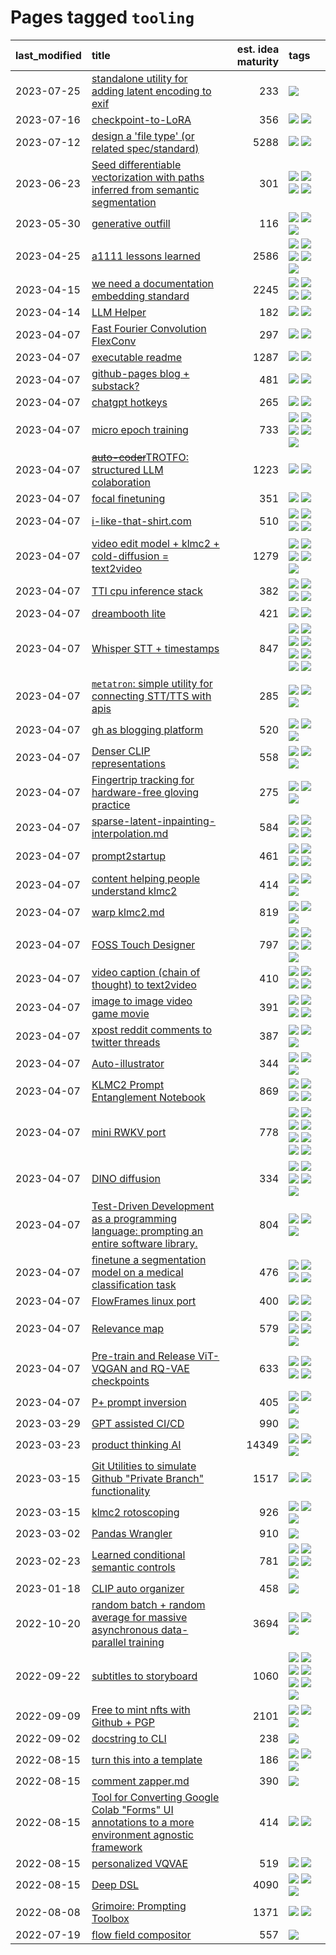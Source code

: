 # Pages tagged `tooling`

|last_modified|title|est. idea maturity|tags
|:---|:---|---:|:---|
|2023-07-25|[standalone utility for adding latent encoding to exif](../latent-exif.md)|233|[![](https://img.shields.io/badge/tag-tooling-6013c8)](../tags/tooling.md)|
|2023-07-16|[checkpoint-to-LoRA](../checkpoint2LoRA.md)|356|[![](https://img.shields.io/badge/tag-experimental-92ab1c)](../tags/experimental.md) [![](https://img.shields.io/badge/tag-tooling-6013c8)](../tags/tooling.md)|
|2023-07-12|[design a 'file type' (or related spec/standard)](../filetype-for-ai-art-and-animation.md)|5288|[![](https://img.shields.io/badge/tag-animation-d5ffe)](../tags/animation.md) [![](https://img.shields.io/badge/tag-tooling-6013c8)](../tags/tooling.md)|
|2023-06-23|[Seed differentiable vectorization with paths inferred from semantic segmentation](../vectorize_anything.md)|301|[![](https://img.shields.io/badge/tag-experimentation-e3be61)](../tags/experimentation.md) [![](https://img.shields.io/badge/tag-segmentation-b25b5)](../tags/segmentation.md) [![](https://img.shields.io/badge/tag-svg-76bb24)](../tags/svg.md) [![](https://img.shields.io/badge/tag-tooling-6013c8)](../tags/tooling.md)|
|2023-05-30|[generative outfill](../generative_outfill.md)|116|[![](https://img.shields.io/badge/tag-art-96f12e)](../tags/art.md) [![](https://img.shields.io/badge/tag-notebook-98b52b)](../tags/notebook.md) [![](https://img.shields.io/badge/tag-tooling-6013c8)](../tags/tooling.md)|
|2023-04-25|[a1111 lessons learned](../a1111_lessons_learned.md)|2586|[![](https://img.shields.io/badge/tag-experimental-92ab1c)](../tags/experimental.md) [![](https://img.shields.io/badge/tag-opensource-683f3)](../tags/opensource.md) [![](https://img.shields.io/badge/tag-stability-32d44f)](../tags/stability.md) [![](https://img.shields.io/badge/tag-tooling-6013c8)](../tags/tooling.md) [![](https://img.shields.io/badge/tag-ux-99b5f2)](../tags/ux.md)|
|2023-04-15|[we need a documentation embedding standard](../doc-embed-standard.md)|2245|[![](https://img.shields.io/badge/tag-accessibility-496a1)](../tags/accessibility.md) [![](https://img.shields.io/badge/tag-documentation-3b815)](../tags/documentation.md) [![](https://img.shields.io/badge/tag-standard-3b18a)](../tags/standard.md) [![](https://img.shields.io/badge/tag-tooling-6013c8)](../tags/tooling.md)|
|2023-04-14|[LLM Helper](../llm-helper.md)|182|[![](https://img.shields.io/badge/tag-LLM-1614f8)](../tags/LLM.md) [![](https://img.shields.io/badge/tag-tooling-6013c8)](../tags/tooling.md)|
|2023-04-07|[Fast Fourier Convolution FlexConv](../FFC-Flexconv.md)|297|[![](https://img.shields.io/badge/tag-experimental-92ab1c)](../tags/experimental.md) [![](https://img.shields.io/badge/tag-tooling-6013c8)](../tags/tooling.md)|
|2023-04-07|[executable readme](../executable_readme.md)|1287|[![](https://img.shields.io/badge/tag-tooling-6013c8)](../tags/tooling.md) [![](https://img.shields.io/badge/tag-wip-48fb29)](../tags/wip.md)|
|2023-04-07|[github-pages blog + substack?](../gh-pages-blog-plus-substack.md)|481|[![](https://img.shields.io/badge/tag-tooling-6013c8)](../tags/tooling.md) [![](https://img.shields.io/badge/tag-wip-48fb29)](../tags/wip.md)|
|2023-04-07|[chatgpt hotkeys](../chatgpt_hotkeys.md)|265|[![](https://img.shields.io/badge/tag-tooling-6013c8)](../tags/tooling.md) [![](https://img.shields.io/badge/tag-wip-48fb29)](../tags/wip.md)|
|2023-04-07|[micro epoch training](../micro-epoch.md)|733|[![](https://img.shields.io/badge/tag-augmentation-f1c85)](../tags/augmentation.md) [![](https://img.shields.io/badge/tag-dataset-f14da)](../tags/dataset.md) [![](https://img.shields.io/badge/tag-heuristics-2229ca)](../tags/heuristics.md) [![](https://img.shields.io/badge/tag-tooling-6013c8)](../tags/tooling.md) [![](https://img.shields.io/badge/tag-training-12eec5)](../tags/training.md)|
|2023-04-07|[~~auto-coder~~TROTFO: structured LLM colaboration](../auto-coder.md)|1223|[![](https://img.shields.io/badge/tag-prompting-c6963e)](../tags/prompting.md) [![](https://img.shields.io/badge/tag-tooling-6013c8)](../tags/tooling.md)|
|2023-04-07|[focal finetuning](../focal_finetuning.md)|351|[![](https://img.shields.io/badge/tag-tooling-6013c8)](../tags/tooling.md) [![](https://img.shields.io/badge/tag-wip-48fb29)](../tags/wip.md)|
|2023-04-07|[i-like-that-shirt.com](../ilikethatshirt.com.md)|510|[![](https://img.shields.io/badge/tag-accessibility-496a1)](../tags/accessibility.md) [![](https://img.shields.io/badge/tag-completed-ea1833)](../tags/completed.md) [![](https://img.shields.io/badge/tag-publicgood-35b163)](../tags/publicgood.md) [![](https://img.shields.io/badge/tag-tooling-6013c8)](../tags/tooling.md)|
|2023-04-07|[video edit model + klmc2 + cold-diffusion = text2video](../video-edit-model-over-init-video.md)|1279|[![](https://img.shields.io/badge/tag-animation-d5ffe)](../tags/animation.md) [![](https://img.shields.io/badge/tag-meta-35d420)](../tags/meta.md) [![](https://img.shields.io/badge/tag-publicgood-35b163)](../tags/publicgood.md) [![](https://img.shields.io/badge/tag-stability-32d44f)](../tags/stability.md) [![](https://img.shields.io/badge/tag-tooling-6013c8)](../tags/tooling.md)|
|2023-04-07|[TTI cpu inference stack](../TTI-cpu-inference-stack.md)|382|[![](https://img.shields.io/badge/tag-accessibility-496a1)](../tags/accessibility.md) [![](https://img.shields.io/badge/tag-stability-32d44f)](../tags/stability.md) [![](https://img.shields.io/badge/tag-tooling-6013c8)](../tags/tooling.md) [![](https://img.shields.io/badge/tag-wip-48fb29)](../tags/wip.md)|
|2023-04-07|[dreambooth lite](../dreambooth-lite.md)|421|[![](https://img.shields.io/badge/tag-experimental-92ab1c)](../tags/experimental.md) [![](https://img.shields.io/badge/tag-tooling-6013c8)](../tags/tooling.md)|
|2023-04-07|[Whisper STT + timestamps](../whisper-stt-plus-timestamps.md)|847|[![](https://img.shields.io/badge/tag-colab-a68128)](../tags/colab.md) [![](https://img.shields.io/badge/tag-dataset-f14da)](../tags/dataset.md) [![](https://img.shields.io/badge/tag-experimental-92ab1c)](../tags/experimental.md) [![](https://img.shields.io/badge/tag-meta-35d420)](../tags/meta.md) [![](https://img.shields.io/badge/tag-prompting-c6963e)](../tags/prompting.md) [![](https://img.shields.io/badge/tag-publicgood-35b163)](../tags/publicgood.md) [![](https://img.shields.io/badge/tag-stability-32d44f)](../tags/stability.md) [![](https://img.shields.io/badge/tag-tooling-6013c8)](../tags/tooling.md)|
|2023-04-07|[`metatron`: simple utility for connecting STT/TTS with apis](../metatron.md)|285|[![](https://img.shields.io/badge/tag-accessibility-496a1)](../tags/accessibility.md) [![](https://img.shields.io/badge/tag-tooling-6013c8)](../tags/tooling.md) [![](https://img.shields.io/badge/tag-wip-48fb29)](../tags/wip.md)|
|2023-04-07|[gh as blogging platform](../gh_as_blogging_platform.md)|520|[![](https://img.shields.io/badge/tag-publication-1043a5)](../tags/publication.md) [![](https://img.shields.io/badge/tag-tooling-6013c8)](../tags/tooling.md) [![](https://img.shields.io/badge/tag-wip-48fb29)](../tags/wip.md)|
|2023-04-07|[Denser CLIP representations](../denser-CLIP.md)|558|[![](https://img.shields.io/badge/tag-experimental-92ab1c)](../tags/experimental.md) [![](https://img.shields.io/badge/tag-tooling-6013c8)](../tags/tooling.md) [![](https://img.shields.io/badge/tag-wip-48fb29)](../tags/wip.md)|
|2023-04-07|[Fingertrip tracking for hardware-free gloving practice](../fingertrip_tracking_for_hardware_free_gloveing_practice.md)|275|[![](https://img.shields.io/badge/tag-experimental-92ab1c)](../tags/experimental.md) [![](https://img.shields.io/badge/tag-tooling-6013c8)](../tags/tooling.md) [![](https://img.shields.io/badge/tag-wip-48fb29)](../tags/wip.md)|
|2023-04-07|[sparse-latent-inpainting-interpolation.md](../sparse-latent-inpainting-interpolation.md)|584|[![](https://img.shields.io/badge/tag-animation-d5ffe)](../tags/animation.md) [![](https://img.shields.io/badge/tag-prompting-c6963e)](../tags/prompting.md) [![](https://img.shields.io/badge/tag-tooling-6013c8)](../tags/tooling.md) [![](https://img.shields.io/badge/tag-wip-48fb29)](../tags/wip.md)|
|2023-04-07|[prompt2startup](../prompt2startup.md)|461|[![](https://img.shields.io/badge/tag-animation-d5ffe)](../tags/animation.md) [![](https://img.shields.io/badge/tag-experimental-92ab1c)](../tags/experimental.md) [![](https://img.shields.io/badge/tag-prompting-c6963e)](../tags/prompting.md) [![](https://img.shields.io/badge/tag-tooling-6013c8)](../tags/tooling.md)|
|2023-04-07|[content helping people understand klmc2](../explaining_klmc2.md)|414|[![](https://img.shields.io/badge/tag-meta-35d420)](../tags/meta.md) [![](https://img.shields.io/badge/tag-tooling-6013c8)](../tags/tooling.md) [![](https://img.shields.io/badge/tag-wip-48fb29)](../tags/wip.md)|
|2023-04-07|[warp klmc2.md](../warp_klmc2.md)|819|[![](https://img.shields.io/badge/tag-animation-d5ffe)](../tags/animation.md) [![](https://img.shields.io/badge/tag-tooling-6013c8)](../tags/tooling.md) [![](https://img.shields.io/badge/tag-wip-48fb29)](../tags/wip.md)|
|2023-04-07|[FOSS Touch Designer](../FOSS_touch_designer.md)|797|[![](https://img.shields.io/badge/tag-alignment-fe4dc)](../tags/alignment.md) [![](https://img.shields.io/badge/tag-animation-d5ffe)](../tags/animation.md) [![](https://img.shields.io/badge/tag-publicgood-35b163)](../tags/publicgood.md) [![](https://img.shields.io/badge/tag-tooling-6013c8)](../tags/tooling.md) [![](https://img.shields.io/badge/tag-wip-48fb29)](../tags/wip.md)|
|2023-04-07|[video caption (chain of thought) to text2video](../video_caption_transfer.md)|410|[![](https://img.shields.io/badge/tag-animation-d5ffe)](../tags/animation.md) [![](https://img.shields.io/badge/tag-experimental-92ab1c)](../tags/experimental.md) [![](https://img.shields.io/badge/tag-prompting-c6963e)](../tags/prompting.md) [![](https://img.shields.io/badge/tag-tooling-6013c8)](../tags/tooling.md)|
|2023-04-07|[image to image video game movie](../img2img_video_game_movie.md)|391|[![](https://img.shields.io/badge/tag-animation-d5ffe)](../tags/animation.md) [![](https://img.shields.io/badge/tag-prompting-c6963e)](../tags/prompting.md) [![](https://img.shields.io/badge/tag-tooling-6013c8)](../tags/tooling.md) [![](https://img.shields.io/badge/tag-wip-48fb29)](../tags/wip.md)|
|2023-04-07|[xpost reddit comments to twitter threads](../reddit2twitter.md)|387|[![](https://img.shields.io/badge/tag-experimental-92ab1c)](../tags/experimental.md) [![](https://img.shields.io/badge/tag-publicgood-35b163)](../tags/publicgood.md) [![](https://img.shields.io/badge/tag-tooling-6013c8)](../tags/tooling.md)|
|2023-04-07|[Auto-illustrator](../auto-illustrator.md)|344|[![](https://img.shields.io/badge/tag-completed-ea1833)](../tags/completed.md) [![](https://img.shields.io/badge/tag-prompting-c6963e)](../tags/prompting.md) [![](https://img.shields.io/badge/tag-tooling-6013c8)](../tags/tooling.md)|
|2023-04-07|[KLMC2 Prompt Entanglement Notebook](../klmc2-prompt-entanglement.md)|869|[![](https://img.shields.io/badge/tag-completed-ea1833)](../tags/completed.md) [![](https://img.shields.io/badge/tag-notebook-98b52b)](../tags/notebook.md) [![](https://img.shields.io/badge/tag-prompting-c6963e)](../tags/prompting.md) [![](https://img.shields.io/badge/tag-tooling-6013c8)](../tags/tooling.md)|
|2023-04-07|[mini RWKV port](../rust_rwkv.md)|778|[![](https://img.shields.io/badge/tag-RNN-95bed6)](../tags/RNN.md) [![](https://img.shields.io/badge/tag-completed-ea1833)](../tags/completed.md) [![](https://img.shields.io/badge/tag-experimental-92ab1c)](../tags/experimental.md) [![](https://img.shields.io/badge/tag-ggml-1743a)](../tags/ggml.md) [![](https://img.shields.io/badge/tag-mobilenet-c92725)](../tags/mobilenet.md) [![](https://img.shields.io/badge/tag-model_compression-43d799)](../tags/model_compression.md) [![](https://img.shields.io/badge/tag-tooling-6013c8)](../tags/tooling.md) [![](https://img.shields.io/badge/tag-wip-48fb29)](../tags/wip.md)|
|2023-04-07|[DINO diffusion](../DINO-diffusion.md)|334|[![](https://img.shields.io/badge/tag-completed-ea1833)](../tags/completed.md) [![](https://img.shields.io/badge/tag-experimental-92ab1c)](../tags/experimental.md) [![](https://img.shields.io/badge/tag-nerf-96bcc)](../tags/nerf.md) [![](https://img.shields.io/badge/tag-tooling-6013c8)](../tags/tooling.md) [![](https://img.shields.io/badge/tag-wip-48fb29)](../tags/wip.md)|
|2023-04-07|[Test-Driven Development as a programming language: prompting an entire software library.](../tdd_is_2_op.md)|804|[![](https://img.shields.io/badge/tag-experimental-92ab1c)](../tags/experimental.md) [![](https://img.shields.io/badge/tag-prompting-c6963e)](../tags/prompting.md) [![](https://img.shields.io/badge/tag-tooling-6013c8)](../tags/tooling.md)|
|2023-04-07|[finetune a segmentation model on a medical classification task](../finetune_a_segmentation_model_on_a_medical_classification_task.md)|476|[![](https://img.shields.io/badge/tag-experimental-92ab1c)](../tags/experimental.md) [![](https://img.shields.io/badge/tag-image_processing-b4243e)](../tags/image_processing.md) [![](https://img.shields.io/badge/tag-medical_image_analysis-b7fb0)](../tags/medical_image_analysis.md) [![](https://img.shields.io/badge/tag-tooling-6013c8)](../tags/tooling.md)|
|2023-04-07|[FlowFrames linux port](../flowframes-linux-port.md)|400|[![](https://img.shields.io/badge/tag-tooling-6013c8)](../tags/tooling.md) [![](https://img.shields.io/badge/tag-wip-48fb29)](../tags/wip.md)|
|2023-04-07|[Relevance map](../Relevance_map.md)|579|[![](https://img.shields.io/badge/tag-meta-35d420)](../tags/meta.md) [![](https://img.shields.io/badge/tag-prompting-c6963e)](../tags/prompting.md) [![](https://img.shields.io/badge/tag-publication-1043a5)](../tags/publication.md) [![](https://img.shields.io/badge/tag-stability-32d44f)](../tags/stability.md) [![](https://img.shields.io/badge/tag-tooling-6013c8)](../tags/tooling.md)|
|2023-04-07|[Pre-train and Release ViT-VQGAN and RQ-VAE checkpoints](../pretrained_vit-vqgan_checkpoints.md)|633|[![](https://img.shields.io/badge/tag-completed-ea1833)](../tags/completed.md) [![](https://img.shields.io/badge/tag-dataset-f14da)](../tags/dataset.md) [![](https://img.shields.io/badge/tag-prompting-c6963e)](../tags/prompting.md) [![](https://img.shields.io/badge/tag-tooling-6013c8)](../tags/tooling.md)|
|2023-04-07|[P+ prompt inversion](../p_plus_inversion.md)|405|[![](https://img.shields.io/badge/tag-prompting-c6963e)](../tags/prompting.md) [![](https://img.shields.io/badge/tag-tooling-6013c8)](../tags/tooling.md) [![](https://img.shields.io/badge/tag-wip-48fb29)](../tags/wip.md)|
|2023-03-29|[GPT assisted CI/CD](../gpt_assisted_cicd_workflows.md)|990|[![](https://img.shields.io/badge/tag-tooling-6013c8)](../tags/tooling.md)|
|2023-03-23|[product thinking AI](../product_thinking_ai.md)|14349|[![](https://img.shields.io/badge/tag-experimental-92ab1c)](../tags/experimental.md) [![](https://img.shields.io/badge/tag-foundation-5e378d)](../tags/foundation.md) [![](https://img.shields.io/badge/tag-tooling-6013c8)](../tags/tooling.md)|
|2023-03-15|[Git Utilities to simulate Github "Private Branch" functionality](../git_private_branch_utils.md)|1517|[![](https://img.shields.io/badge/tag-stability-32d44f)](../tags/stability.md) [![](https://img.shields.io/badge/tag-tooling-6013c8)](../tags/tooling.md)|
|2023-03-15|[klmc2 rotoscoping](../klmc2_rotoscoping.md)|926|[![](https://img.shields.io/badge/tag-animation-d5ffe)](../tags/animation.md) [![](https://img.shields.io/badge/tag-experimental-92ab1c)](../tags/experimental.md) [![](https://img.shields.io/badge/tag-tooling-6013c8)](../tags/tooling.md)|
|2023-03-02|[Pandas Wrangler](../pandas_wrangler.md)|910|[![](https://img.shields.io/badge/tag-tooling-6013c8)](../tags/tooling.md)|
|2023-02-23|[Learned conditional semantic controls](../learned-conditional-semantic-controls.md)|781|[![](https://img.shields.io/badge/tag-animation-d5ffe)](../tags/animation.md) [![](https://img.shields.io/badge/tag-colab-a68128)](../tags/colab.md) [![](https://img.shields.io/badge/tag-experimental-92ab1c)](../tags/experimental.md) [![](https://img.shields.io/badge/tag-prompting-c6963e)](../tags/prompting.md) [![](https://img.shields.io/badge/tag-tooling-6013c8)](../tags/tooling.md)|
|2023-01-18|[CLIP auto organizer](../clip_auto_organizer.md)|458|[![](https://img.shields.io/badge/tag-tooling-6013c8)](../tags/tooling.md)|
|2022-10-20|[random batch + random average for massive asynchronous data-parallel training](../async-evolutionary-ddp.md)|3694|[![](https://img.shields.io/badge/tag-experimental-92ab1c)](../tags/experimental.md) [![](https://img.shields.io/badge/tag-foundation-5e378d)](../tags/foundation.md) [![](https://img.shields.io/badge/tag-tooling-6013c8)](../tags/tooling.md)|
|2022-09-22|[subtitles to storyboard](../subtitles-to-storyboard.md)|1060|[![](https://img.shields.io/badge/tag-accessibility-496a1)](../tags/accessibility.md) [![](https://img.shields.io/badge/tag-animation-d5ffe)](../tags/animation.md) [![](https://img.shields.io/badge/tag-completed-ea1833)](../tags/completed.md) [![](https://img.shields.io/badge/tag-opensource-683f3)](../tags/opensource.md) [![](https://img.shields.io/badge/tag-prompting-c6963e)](../tags/prompting.md) [![](https://img.shields.io/badge/tag-tooling-6013c8)](../tags/tooling.md) [![](https://img.shields.io/badge/tag-wip-48fb29)](../tags/wip.md)|
|2022-09-09|[Free to mint nfts with Github + PGP](../free-to-mint-nfts_git_plus_pgp.md)|2101|[![](https://img.shields.io/badge/tag-publicgood-35b163)](../tags/publicgood.md) [![](https://img.shields.io/badge/tag-tooling-6013c8)](../tags/tooling.md) [![](https://img.shields.io/badge/tag-wip-48fb29)](../tags/wip.md)|
|2022-09-02|[docstring to CLI](../docstring-to-cli.md)|238|[![](https://img.shields.io/badge/tag-tooling-6013c8)](../tags/tooling.md)|
|2022-08-15|[turn this into a template](../benchwarmers-template.md)|186|[![](https://img.shields.io/badge/tag-meta-35d420)](../tags/meta.md) [![](https://img.shields.io/badge/tag-tooling-6013c8)](../tags/tooling.md) [![](https://img.shields.io/badge/tag-wip-48fb29)](../tags/wip.md)|
|2022-08-15|[comment zapper.md](../comment-zapper.md)|390|[![](https://img.shields.io/badge/tag-tooling-6013c8)](../tags/tooling.md)|
|2022-08-15|[Tool for Converting Google Colab "Forms" UI annotations to a more environment agnostic framework](../colab-ui-converter.md)|414|[![](https://img.shields.io/badge/tag-colab-a68128)](../tags/colab.md) [![](https://img.shields.io/badge/tag-tooling-6013c8)](../tags/tooling.md)|
|2022-08-15|[personalized VQVAE](../personalized-vqvae.md)|519|[![](https://img.shields.io/badge/tag-experimental-92ab1c)](../tags/experimental.md) [![](https://img.shields.io/badge/tag-tooling-6013c8)](../tags/tooling.md)|
|2022-08-15|[Deep DSL](../multistage-unsupervised-deep-DSL-learning-from-prompts-data.md)|4090|[![](https://img.shields.io/badge/tag-experimental-92ab1c)](../tags/experimental.md) [![](https://img.shields.io/badge/tag-prompting-c6963e)](../tags/prompting.md) [![](https://img.shields.io/badge/tag-tooling-6013c8)](../tags/tooling.md)|
|2022-08-08|[Grimoire: Prompting Toolbox](../grimoire.md)|1371|[![](https://img.shields.io/badge/tag-prompting-c6963e)](../tags/prompting.md) [![](https://img.shields.io/badge/tag-tooling-6013c8)](../tags/tooling.md)|
|2022-07-19|[flow field compositor](../flow-field-compositor.md)|557|[![](https://img.shields.io/badge/tag-tooling-6013c8)](../tags/tooling.md)|